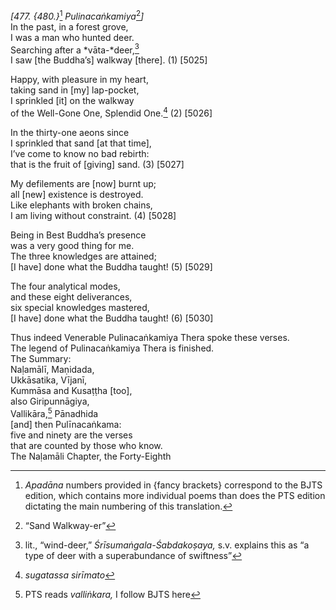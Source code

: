 *\[477. {480.}*[^1] *Pulinacaṅkamiya*[^2]*\]*  
In the past, in a forest grove,  
I was a man who hunted deer.  
Searching after a *vāta-*deer,[^3]  
I saw \[the Buddha’s\] walkway \[there\]. (1) \[5025\]

Happy, with pleasure in my heart,  
taking sand in \[my\] lap-pocket,  
I sprinkled \[it\] on the walkway  
of the Well-Gone One, Splendid One.[^4] (2) \[5026\]

In the thirty-one aeons since  
I sprinkled that sand \[at that time\],  
I’ve come to know no bad rebirth:  
that is the fruit of \[giving\] sand. (3) \[5027\]

My defilements are \[now\] burnt up;  
all \[new\] existence is destroyed.  
Like elephants with broken chains,  
I am living without constraint. (4) \[5028\]

Being in Best Buddha’s presence  
was a very good thing for me.  
The three knowledges are attained;  
\[I have\] done what the Buddha taught! (5) \[5029\]

The four analytical modes,  
and these eight deliverances,  
six special knowledges mastered,  
\[I have\] done what the Buddha taught! (6) \[5030\]

Thus indeed Venerable Pulinacaṅkamiya Thera spoke these verses.  
The legend of Pulinacaṅkamiya Thera is finished.  
The Summary:  
Naḷamālī, Maṇidada,  
Ukkāsatika, Vījanī,  
Kummāsa and Kusaṭṭha \[too\],  
also Giripunnāgiya,  
Vallikāra,[^5] Pānadhida  
\[and\] then Pulīnacaṅkama:  
five and ninety are the verses  
that are counted by those who know.  
The Naḷamāli Chapter, the Forty-Eighth

[^1]: *Apadāna* numbers provided in {fancy brackets} correspond to the
    BJTS edition, which contains more individual poems than does the PTS
    edition dictating the main numbering of this translation.

[^2]: “Sand Walkway-er”

[^3]: lit., “wind-deer,” *Śrīsumaṅgala-Śabdakoṣaya,* s.v. explains this
    as “a type of deer with a superabundance of swiftness”

[^4]: *sugatassa sirīmato*

[^5]: PTS reads *valliṅkara,* I follow BJTS here

